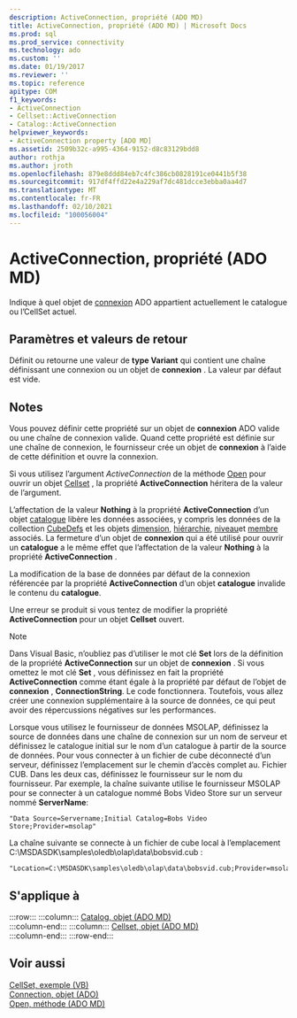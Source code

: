 ```yaml
---
description: ActiveConnection, propriété (ADO MD)
title: ActiveConnection, propriété (ADO MD) | Microsoft Docs
ms.prod: sql
ms.prod_service: connectivity
ms.technology: ado
ms.custom: ''
ms.date: 01/19/2017
ms.reviewer: ''
ms.topic: reference
apitype: COM
f1_keywords:
- ActiveConnection
- Cellset::ActiveConnection
- Catalog::ActiveConnection
helpviewer_keywords:
- ActiveConnection property [ADO MD]
ms.assetid: 2509b32c-a995-4364-9152-d8c83129bdd8
author: rothja
ms.author: jroth
ms.openlocfilehash: 879e8ddd84eb7c4fc386cb0828191ce0441b5f38
ms.sourcegitcommit: 917df4ffd22e4a229af7dc481dcce3ebba0aa4d7
ms.translationtype: MT
ms.contentlocale: fr-FR
ms.lasthandoff: 02/10/2021
ms.locfileid: "100056004"
---
```

# <a name="activeconnection-property-ado-md"></a>ActiveConnection, propriété (ADO MD)
Indique à quel objet de [connexion](../ado-api/connection-object-ado.md) ADO appartient actuellement le catalogue ou l’CellSet actuel.  
  
## <a name="settings-and-return-values"></a>Paramètres et valeurs de retour  
 Définit ou retourne une valeur de **type Variant** qui contient une chaîne définissant une connexion ou un objet de **connexion** . La valeur par défaut est vide.  
  
## <a name="remarks"></a>Notes  
 Vous pouvez définir cette propriété sur un objet de **connexion** ADO valide ou une chaîne de connexion valide. Quand cette propriété est définie sur une chaîne de connexion, le fournisseur crée un objet de **connexion** à l’aide de cette définition et ouvre la connexion.  
  
 Si vous utilisez l’argument *ActiveConnection* de la méthode [Open](./open-method-ado-md.md) pour ouvrir un objet [Cellset](./cellset-object-ado-md.md) , la propriété **ActiveConnection** héritera de la valeur de l’argument.  
  
 L’affectation de la valeur **Nothing** à la propriété **ActiveConnection** d’un objet [catalogue](./catalog-object-ado-md.md) libère les données associées, y compris les données de la collection [CubeDefs](./cubedefs-collection-ado-md.md) et les objets [dimension](./dimension-object-ado-md.md), [hiérarchie](./hierarchy-object-ado-md.md), [niveau](./level-object-ado-md.md)et [membre](./member-object-ado-md.md) associés. La fermeture d’un objet de **connexion** qui a été utilisé pour ouvrir un **catalogue** a le même effet que l’affectation de la valeur **Nothing** à la propriété **ActiveConnection** .  
  
 La modification de la base de données par défaut de la connexion référencée par la propriété **ActiveConnection** d’un objet **catalogue** invalide le contenu du **catalogue**.  
  
 Une erreur se produit si vous tentez de modifier la propriété **ActiveConnection** pour un objet **Cellset** ouvert.  
  
> [!NOTE]
>  Dans Visual Basic, n’oubliez pas d’utiliser le mot clé **Set** lors de la définition de la propriété **ActiveConnection** sur un objet de **connexion** . Si vous omettez le mot clé **Set** , vous définissez en fait la propriété **ActiveConnection** comme étant égale à la propriété par défaut de l’objet de **connexion** , **ConnectionString**. Le code fonctionnera. Toutefois, vous allez créer une connexion supplémentaire à la source de données, ce qui peut avoir des répercussions négatives sur les performances.  
  
 Lorsque vous utilisez le fournisseur de données MSOLAP, définissez la source de données dans une chaîne de connexion sur un nom de serveur et définissez le catalogue initial sur le nom d’un catalogue à partir de la source de données. Pour vous connecter à un fichier de cube déconnecté d’un serveur, définissez l’emplacement sur le chemin d’accès complet au. Fichier CUB. Dans les deux cas, définissez le fournisseur sur le nom du fournisseur. Par exemple, la chaîne suivante utilise le fournisseur MSOLAP pour se connecter à un catalogue nommé Bobs Video Store sur un serveur nommé **ServerName**:  
  
```  
"Data Source=Servername;Initial Catalog=Bobs Video Store;Provider=msolap"  
```  
  
 La chaîne suivante se connecte à un fichier de cube local à l’emplacement C:\MSDASDK\samples\oledb\olap\data\bobsvid.cub :  
  
```  
"Location=C:\MSDASDK\samples\oledb\olap\data\bobsvid.cub;Provider=msolap"  
```  
  
## <a name="applies-to"></a>S'applique à  

:::row:::
    :::column:::
        [Catalog, objet (ADO MD)](./catalog-object-ado-md.md)  
    :::column-end:::
    :::column:::
        [Cellset, objet (ADO MD)](./cellset-object-ado-md.md)  
    :::column-end:::
:::row-end:::

## <a name="see-also"></a>Voir aussi  
 [CellSet, exemple (VB)](./cellset-example-vb.md)   
 [Connection, objet (ADO)](../ado-api/connection-object-ado.md)   
 [Open, méthode (ADO MD)](./open-method-ado-md.md)